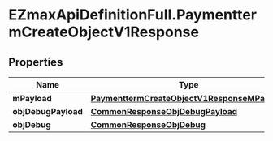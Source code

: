 # EZmaxApiDefinitionFull.PaymenttermCreateObjectV1Response

## Properties

Name | Type | Description | Notes
------------ | ------------- | ------------- | -------------
**mPayload** | [**PaymenttermCreateObjectV1ResponseMPayload**](PaymenttermCreateObjectV1ResponseMPayload.md) |  | 
**objDebugPayload** | [**CommonResponseObjDebugPayload**](CommonResponseObjDebugPayload.md) |  | [optional] 
**objDebug** | [**CommonResponseObjDebug**](CommonResponseObjDebug.md) |  | [optional] 


